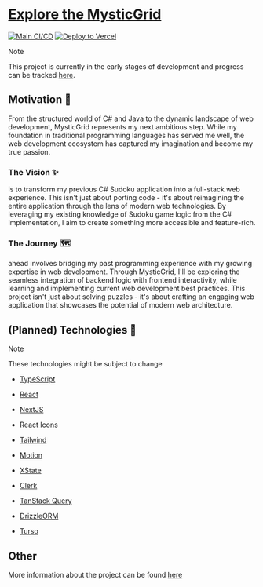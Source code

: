 # [Explore the MysticGrid](https://nextjs-mysticgrid.vercel.app/)

[![Main CI/CD](https://github.com/Neonsy/NextJS-MysticGrid/actions/workflows/main-ci-cd.yml/badge.svg)](https://github.com/Neonsy/NextJS-MysticGrid/actions/workflows/main-ci-cd.yml)
[![Deploy to Vercel](https://github.com/Neonsy/NextJS-MysticGrid/actions/workflows/deploy.yml/badge.svg)](https://github.com/Neonsy/NextJS-MysticGrid/actions/workflows/deploy.yml)

> [!NOTE]
> This project is currently in the early stages of development and progress can be tracked [here](https://github.com/Neonsy/NextJS-MysticGrid/tree/Dev).

## Motivation 🎯

From the structured world of C# and Java to the dynamic landscape of web development, MysticGrid represents my next ambitious step.
While my foundation in traditional programming languages has served me well, the web development ecosystem has captured my imagination and become my true passion.

### The Vision ✨
is to transform my previous C# Sudoku application into a full-stack web experience. This isn't just about porting code - it's about reimagining the entire application through the lens of modern web technologies.
By leveraging my existing knowledge of Sudoku game logic from the C# implementation, I aim to create something more accessible and feature-rich.

### The Journey 🗺️
ahead involves bridging my past programming experience with my growing expertise in web development.
Through MysticGrid, I'll be exploring the seamless integration of backend logic with frontend interactivity, while learning and implementing current web development best practices.
This project isn't just about solving puzzles - it's about crafting an engaging web application that showcases the potential of modern web architecture.

## (Planned) Technologies 💎

> [!NOTE]
> These technologies might be subject to change

- [TypeScript](https://www.typescriptlang.org/)
- [React](https://react.dev/)
- [NextJS](https://nextjs.org/)

- [React Icons](https://react-icons.github.io/react-icons/)
- [Tailwind](https://tailwindcss.com/)
- [Motion](https://www.motion.dev/)

- [XState](https://xstate.js.org/)

- [Clerk](https://clerk.com/)
- [TanStack Query](https://tanstack.com/query)
- [DrizzleORM](https://orm.drizzle.team/)
- [Turso](https://turso.tech/)

## Other

More information about the project can be found [here](/markdown)
